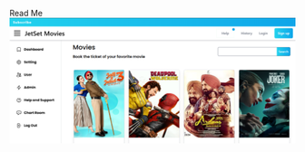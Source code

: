 Read Me
![Untitled (1) (1)](https://github.com/Ali-dotcom98/JetSet/blob/main/DashBoard.png?raw=true)
